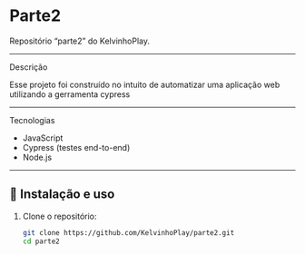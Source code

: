 # Parte2

Repositório “parte2” do KelvinhoPlay.

---

Descrição

Esse projeto foi construído no intuito de automatizar uma aplicação web utilizando a gerramenta cypress

---

Tecnologias

- JavaScript  
- Cypress (testes end-to-end)  
- Node.js  


---

## 🔧 Instalação e uso

1. Clone o repositório:  
   ```bash
   git clone https://github.com/KelvinhoPlay/parte2.git
   cd parte2
